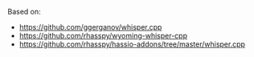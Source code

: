 Based on:
- https://github.com/ggerganov/whisper.cpp
- https://github.com/rhasspy/wyoming-whisper-cpp
- https://github.com/rhasspy/hassio-addons/tree/master/whisper.cpp

